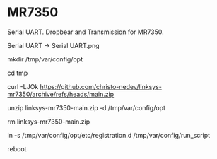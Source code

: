 # MR7350
Serial UART. Dropbear and Transmission for MR7350.

Serial UART -> Serial UART.png

mkdir /tmp/var/config/opt

cd tmp

curl -LJOk https://github.com/christo-nedev/linksys-mr7350/archive/refs/heads/main.zip

unzip linksys-mr7350-main.zip -d /tmp/var/config/opt

rm linksys-mr7350-main.zip

ln -s /tmp/var/config/opt/etc/registration.d /tmp/var/config/run_script

reboot
